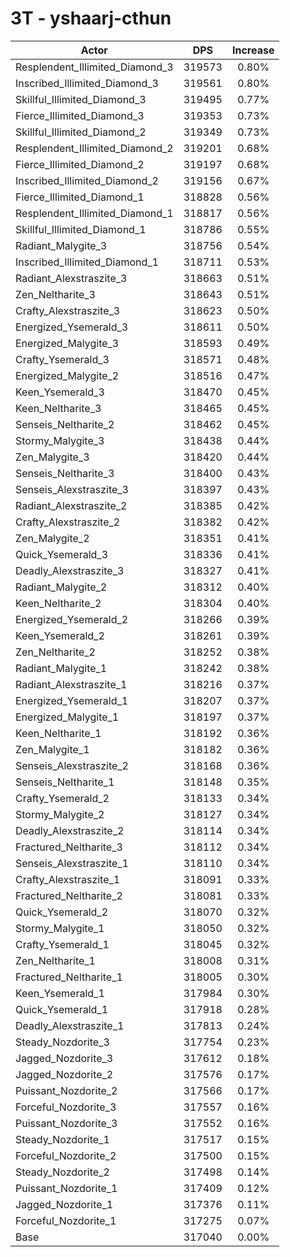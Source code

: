 # 3T - yshaarj-cthun
| Actor | DPS | Increase |
|---|:---:|:---:|
|Resplendent_Illimited_Diamond_3|319573|0.80%|
|Inscribed_Illimited_Diamond_3|319561|0.80%|
|Skillful_Illimited_Diamond_3|319495|0.77%|
|Fierce_Illimited_Diamond_3|319353|0.73%|
|Skillful_Illimited_Diamond_2|319349|0.73%|
|Resplendent_Illimited_Diamond_2|319201|0.68%|
|Fierce_Illimited_Diamond_2|319197|0.68%|
|Inscribed_Illimited_Diamond_2|319156|0.67%|
|Fierce_Illimited_Diamond_1|318828|0.56%|
|Resplendent_Illimited_Diamond_1|318817|0.56%|
|Skillful_Illimited_Diamond_1|318786|0.55%|
|Radiant_Malygite_3|318756|0.54%|
|Inscribed_Illimited_Diamond_1|318711|0.53%|
|Radiant_Alexstraszite_3|318663|0.51%|
|Zen_Neltharite_3|318643|0.51%|
|Crafty_Alexstraszite_3|318623|0.50%|
|Energized_Ysemerald_3|318611|0.50%|
|Energized_Malygite_3|318593|0.49%|
|Crafty_Ysemerald_3|318571|0.48%|
|Energized_Malygite_2|318516|0.47%|
|Keen_Ysemerald_3|318470|0.45%|
|Keen_Neltharite_3|318465|0.45%|
|Senseis_Neltharite_2|318462|0.45%|
|Stormy_Malygite_3|318438|0.44%|
|Zen_Malygite_3|318420|0.44%|
|Senseis_Neltharite_3|318400|0.43%|
|Senseis_Alexstraszite_3|318397|0.43%|
|Radiant_Alexstraszite_2|318385|0.42%|
|Crafty_Alexstraszite_2|318382|0.42%|
|Zen_Malygite_2|318351|0.41%|
|Quick_Ysemerald_3|318336|0.41%|
|Deadly_Alexstraszite_3|318327|0.41%|
|Radiant_Malygite_2|318312|0.40%|
|Keen_Neltharite_2|318304|0.40%|
|Energized_Ysemerald_2|318266|0.39%|
|Keen_Ysemerald_2|318261|0.39%|
|Zen_Neltharite_2|318252|0.38%|
|Radiant_Malygite_1|318242|0.38%|
|Radiant_Alexstraszite_1|318216|0.37%|
|Energized_Ysemerald_1|318207|0.37%|
|Energized_Malygite_1|318197|0.37%|
|Keen_Neltharite_1|318192|0.36%|
|Zen_Malygite_1|318182|0.36%|
|Senseis_Alexstraszite_2|318168|0.36%|
|Senseis_Neltharite_1|318148|0.35%|
|Crafty_Ysemerald_2|318133|0.34%|
|Stormy_Malygite_2|318127|0.34%|
|Deadly_Alexstraszite_2|318114|0.34%|
|Fractured_Neltharite_3|318112|0.34%|
|Senseis_Alexstraszite_1|318110|0.34%|
|Crafty_Alexstraszite_1|318091|0.33%|
|Fractured_Neltharite_2|318081|0.33%|
|Quick_Ysemerald_2|318070|0.32%|
|Stormy_Malygite_1|318050|0.32%|
|Crafty_Ysemerald_1|318045|0.32%|
|Zen_Neltharite_1|318008|0.31%|
|Fractured_Neltharite_1|318005|0.30%|
|Keen_Ysemerald_1|317984|0.30%|
|Quick_Ysemerald_1|317918|0.28%|
|Deadly_Alexstraszite_1|317813|0.24%|
|Steady_Nozdorite_3|317754|0.23%|
|Jagged_Nozdorite_3|317612|0.18%|
|Jagged_Nozdorite_2|317576|0.17%|
|Puissant_Nozdorite_2|317566|0.17%|
|Forceful_Nozdorite_3|317557|0.16%|
|Puissant_Nozdorite_3|317552|0.16%|
|Steady_Nozdorite_1|317517|0.15%|
|Forceful_Nozdorite_2|317500|0.15%|
|Steady_Nozdorite_2|317498|0.14%|
|Puissant_Nozdorite_1|317409|0.12%|
|Jagged_Nozdorite_1|317376|0.11%|
|Forceful_Nozdorite_1|317275|0.07%|
|Base|317040|0.00%|
